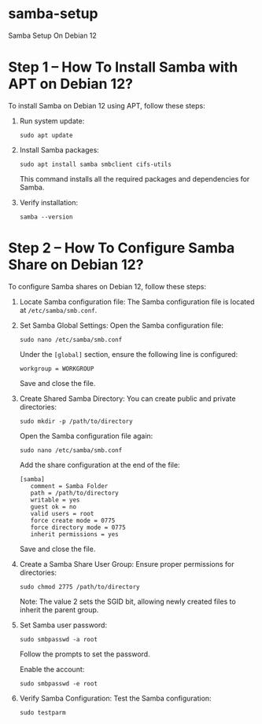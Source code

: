 # samba-setup
Samba Setup On Debian 12
# Step 1 – How To Install Samba with APT on Debian 12?

To install Samba on Debian 12 using APT, follow these steps:

1. Run system update:
   ```
   sudo apt update
   ```

2. Install Samba packages:
   ```
   sudo apt install samba smbclient cifs-utils
   ```

   This command installs all the required packages and dependencies for Samba.

3. Verify installation:
   ```
   samba --version
   ```

# Step 2 – How To Configure Samba Share on Debian 12?

To configure Samba shares on Debian 12, follow these steps:

1. Locate Samba configuration file:
   The Samba configuration file is located at `/etc/samba/smb.conf`.

2. Set Samba Global Settings:
   Open the Samba configuration file:
   ```
   sudo nano /etc/samba/smb.conf
   ```
   Under the `[global]` section, ensure the following line is configured:
   ```
   workgroup = WORKGROUP
   ```
   Save and close the file.

3. Create Shared Samba Directory:
   You can create public and private directories:
   ```
   sudo mkdir -p /path/to/directory
   ```
   Open the Samba configuration file again:
   ```
   sudo nano /etc/samba/smb.conf
   ```
   Add the share configuration at the end of the file:
   ```
   [samba]
      comment = Samba Folder
      path = /path/to/directory
      writable = yes
      guest ok = no
      valid users = root
      force create mode = 0775
      force directory mode = 0775
      inherit permissions = yes
   ```
   Save and close the file.

4. Create a Samba Share User Group:
   Ensure proper permissions for directories:
   ```
   sudo chmod 2775 /path/to/directory
   ```
   Note: The value 2 sets the SGID bit, allowing newly created files to inherit the parent group.

5. Set Samba user password:
   ```
   sudo smbpasswd -a root
   ```
   Follow the prompts to set the password.
   
   Enable the account:
   ```
   sudo smbpasswd -e root
   ```

6. Verify Samba Configuration:
   Test the Samba configuration:
   ```
   sudo testparm
   ```

